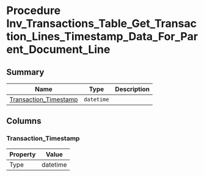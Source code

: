 # Procedure Inv_Transactions_Table_Get_Transaction_Lines_Timestamp_Data_For_Parent_Document_Line


## Summary

| Name | Type | Description |
| - | - | --- |
|[Transaction_Timestamp](#transaction_timestamp)|`datetime` ||

## Columns

### Transaction_Timestamp

| Property | Value |
| - | - |
|Type|datetime|



